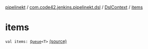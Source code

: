 [pipelinekt](../../index.md) / [com.code42.jenkins.pipelinekt.dsl](../index.md) / [DslContext](index.md) / [items](./items.md)

# items

`val items: `[`Queue`](https://docs.oracle.com/javase/6/docs/api/java/util/Queue.html)`<T>` [(source)](https://github.com/code42/pipelinekt/tree/master/dsl/src/main/kotlin/com/code42/jenkins/pipelinekt/dsl/DslContext.kt#L6)